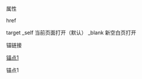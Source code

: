 属性

href

target _self 当前页面打开（默认） _blank 新空白页打开



锚链接

<a href="#anchor1">锚点1</a>

<a name="anchor2">锚点1</a>
